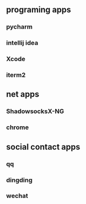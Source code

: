 
## programing apps
### pycharm
### intellij  idea
### Xcode
### iterm2

## net apps
### ShadowsocksX-NG
### chrome 

## social contact apps
### qq
### dingding
### wechat



